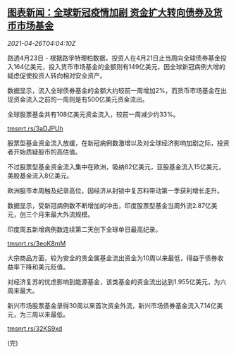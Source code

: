 <!--1619411463000-->
[图表新闻：全球新冠疫情加剧 资金扩大转向债券及货币市场基金](https://cn.reuters.com/article/graphic-global-covid-capital-flows-0426-idCNKBS2CD0B2)
------

<div><i>2021-04-26T04:04:10Z</i></div><p>路透4月23日 - 根据路孚特理柏数据，投资人在4月21日止当周向全球债券基金投入164亿美元，投入货币市场基金的金额则有149亿美元，因全球新冠病例大增的疑虑促使投资人转向相对安全资产。</p><p>数据显示，流入全球债券基金的金额大约较前一周增加2%，而货币市场基金在出现资金流入之前的一周则是有500亿美元资金流出。</p><p>全球股票基金共有108亿美元资金流入，较前一周减少约33%。</p><p><a href="https://tmsnrt.rs/3aDJPUh">tmsnrt.rs/3aDJPUh</a></p><p>股票型基金资金流入放缓，在新冠病例数激增以及对全球经济影响加剧之际，投资者开始质疑股市的高估值。</p><p>不过股票型基金资金流入集中在欧洲，吸纳82亿美元，亚股基金流入15亿美元，美股基金流入8亿美元。</p><p>欧洲股市本周触及纪录高位，因经济从封锁中复苏料带动第一季获利增长走升。</p><p>数据显示，受新冠病例数不断增加的冲击，印度股票型基金当周外流2.87亿美元，创三个月来最大外流规模。</p><p>印度周五新增病例数连续第二天创下全球单日最高纪录。</p><p><a href="https://tmsnrt.rs/3eoK8mM">tmsnrt.rs/3eoK8mM</a></p><p>大宗商品方面，较为安全的贵金属基金流出资金为10周以来最低，得益于债券收益率下降和美元贬值。</p><p>对经济复苏的忧虑影响到能源基金，该类基金的资金流出达到1.955亿美元，为六周来最大。</p><p>新兴市场股票基金录得30周以来首次资金外流，新兴市场债券基金流入7.14亿美元，为三周以来最低。</p><p><a href="https://tmsnrt.rs/32KS9xd">tmsnrt.rs/32KS9xd</a></p><p>(完)</p>
